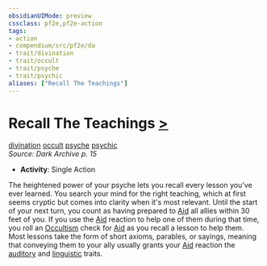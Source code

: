 ```yaml
---
obsidianUIMode: preview
cssclass: pf2e,pf2e-action
tags:
- action
- compendium/src/pf2e/da
- trait/divination
- trait/occult
- trait/psyche
- trait/psychic
aliases: ["Recall The Teachings"]
---
```

# Recall The Teachings [>](chapter-9-playing-the-game.md#Actions "Single Action")
[divination](divination.md "Divination School Trait")  [occult](occult.md "Occult Tradition Trait")  [psyche](psyche-da.md "Psyche Action & Ability Trait")  [psychic](Reference/Rules/Traits/psychic-da.md "Psychic Class Trait")  
*Source: Dark Archive p. 15*  

- **Activity**: Single Action

The heightened power of your psyche lets you recall every lesson you've ever learned. You search your mind for the right teaching, which at first seems cryptic but comes into clarity when it's most relevant. Until the start of your next turn, you count as having prepared to [Aid](aid.md) all allies within 30 feet of you. If you use the [Aid](aid.md) reaction to help one of them during that time, you roll an [Occultism](skills.md#Occultism) check for [Aid](aid.md) as you recall a lesson to help them. Most lessons take the form of short axioms, parables, or sayings, meaning that conveying them to your ally usually grants your [Aid](aid.md) reaction the [auditory](auditory.md "Auditory Effect Trait") and [linguistic](linguistic.md "Linguistic Effect Trait") traits.